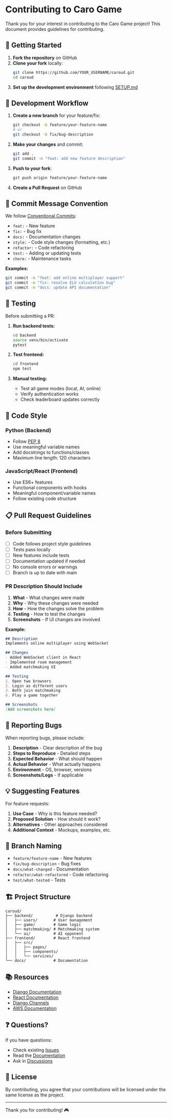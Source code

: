 # Contributing to Caro Game

Thank you for your interest in contributing to the Caro Game project! This document provides guidelines for contributing.

## 🚀 Getting Started

1. **Fork the repository** on GitHub
2. **Clone your fork** locally:
   ```bash
   git clone https://github.com/YOUR_USERNAME/caroud.git
   cd caroud
   ```
3. **Set up the development environment** following [SETUP.md](SETUP.md)

## 🔄 Development Workflow

1. **Create a new branch** for your feature/fix:
   ```bash
   git checkout -b feature/your-feature-name
   # or
   git checkout -b fix/bug-description
   ```

2. **Make your changes** and commit:
   ```bash
   git add .
   git commit -m "feat: add new feature description"
   ```

3. **Push to your fork**:
   ```bash
   git push origin feature/your-feature-name
   ```

4. **Create a Pull Request** on GitHub

## 📝 Commit Message Convention

We follow [Conventional Commits](https://www.conventionalcommits.org/):

- `feat:` - New feature
- `fix:` - Bug fix
- `docs:` - Documentation changes
- `style:` - Code style changes (formatting, etc.)
- `refactor:` - Code refactoring
- `test:` - Adding or updating tests
- `chore:` - Maintenance tasks

**Examples:**
```bash
git commit -m "feat: add online multiplayer support"
git commit -m "fix: resolve ELO calculation bug"
git commit -m "docs: update API documentation"
```

## 🧪 Testing

Before submitting a PR:

1. **Run backend tests:**
   ```bash
   cd backend
   source venv/bin/activate
   pytest
   ```

2. **Test frontend:**
   ```bash
   cd frontend
   npm test
   ```

3. **Manual testing:**
   - Test all game modes (local, AI, online)
   - Verify authentication works
   - Check leaderboard updates correctly

## 🎨 Code Style

### Python (Backend)
- Follow [PEP 8](https://pep8.org/)
- Use meaningful variable names
- Add docstrings to functions/classes
- Maximum line length: 120 characters

### JavaScript/React (Frontend)
- Use ES6+ features
- Functional components with hooks
- Meaningful component/variable names
- Follow existing code structure

## 📋 Pull Request Guidelines

### Before Submitting

- [ ] Code follows project style guidelines
- [ ] Tests pass locally
- [ ] New features include tests
- [ ] Documentation updated if needed
- [ ] No console errors or warnings
- [ ] Branch is up to date with main

### PR Description Should Include

1. **What** - What changes were made
2. **Why** - Why these changes were needed
3. **How** - How the changes solve the problem
4. **Testing** - How to test the changes
5. **Screenshots** - If UI changes are involved

**Example:**
```markdown
## Description
Implements online multiplayer using WebSocket

## Changes
- Added WebSocket client in React
- Implemented room management
- Added matchmaking UI

## Testing
1. Open two browsers
2. Login as different users
3. Both join matchmaking
4. Play a game together

## Screenshots
[Add screenshots here]
```

## 🐛 Reporting Bugs

When reporting bugs, please include:

1. **Description** - Clear description of the bug
2. **Steps to Reproduce** - Detailed steps
3. **Expected Behavior** - What should happen
4. **Actual Behavior** - What actually happens
5. **Environment** - OS, browser, versions
6. **Screenshots/Logs** - If applicable

## 💡 Suggesting Features

For feature requests:

1. **Use Case** - Why is this feature needed?
2. **Proposed Solution** - How should it work?
3. **Alternatives** - Other approaches considered
4. **Additional Context** - Mockups, examples, etc.

## 🌳 Branch Naming

- `feature/feature-name` - New features
- `fix/bug-description` - Bug fixes
- `docs/what-changed` - Documentation
- `refactor/what-refactored` - Code refactoring
- `test/what-tested` - Tests

## 🏗️ Project Structure

```
caroud/
├── backend/          # Django backend
│   ├── users/       # User management
│   ├── game/        # Game logic
│   ├── matchmaking/ # Matchmaking system
│   └── ai/          # AI opponent
├── frontend/        # React frontend
│   ├── src/
│   │   ├── pages/
│   │   ├── components/
│   │   └── services/
└── docs/            # Documentation
```

## 📚 Resources

- [Django Documentation](https://docs.djangoproject.com/)
- [React Documentation](https://react.dev/)
- [Django Channels](https://channels.readthedocs.io/)
- [AWS Documentation](https://docs.aws.amazon.com/)

## ❓ Questions?

If you have questions:
- Check existing [Issues](https://github.com/YOUR_USERNAME/caroud/issues)
- Read the [Documentation](README.md)
- Ask in [Discussions](https://github.com/YOUR_USERNAME/caroud/discussions)

## 📜 License

By contributing, you agree that your contributions will be licensed under the same license as the project.

---

Thank you for contributing! 🎮
